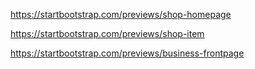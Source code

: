 https://startbootstrap.com/previews/shop-homepage

https://startbootstrap.com/previews/shop-item

https://startbootstrap.com/previews/business-frontpage
